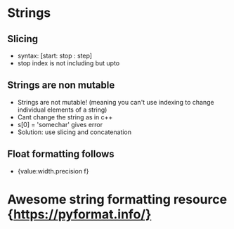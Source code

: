 # Strings

## Slicing

* syntax: [start: stop : step]
* stop index is not including but upto

## Strings are non mutable

* Strings are not mutable! (meaning you can't use indexing to change individual elements of a string)
* Cant change the string as in c++
* s[0] = 'somechar' gives error
* Solution: use slicing and concatenation

## Float formatting follows
 * {value:width.precision f}

# Awesome string formatting resource {https://pyformat.info/}
